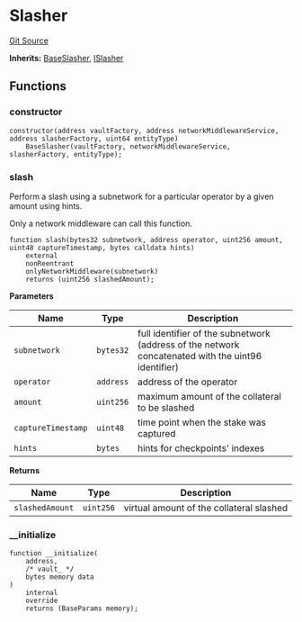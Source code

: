 # Slasher
[Git Source](https://github.com/symbioticfi/core/blob/34733e78ecb0c08640f857df155aa6d467dd9462/src/contracts/slasher/Slasher.sol)

**Inherits:**
[BaseSlasher](/Users/andreikorokhov/symbiotic/core/docs/autogen/src/src/contracts/slasher/BaseSlasher.sol/abstract.BaseSlasher.md), [ISlasher](/Users/andreikorokhov/symbiotic/core/docs/autogen/src/src/interfaces/slasher/ISlasher.sol/interface.ISlasher.md)


## Functions
### constructor


```solidity
constructor(address vaultFactory, address networkMiddlewareService, address slasherFactory, uint64 entityType)
    BaseSlasher(vaultFactory, networkMiddlewareService, slasherFactory, entityType);
```

### slash

Perform a slash using a subnetwork for a particular operator by a given amount using hints.

Only a network middleware can call this function.


```solidity
function slash(bytes32 subnetwork, address operator, uint256 amount, uint48 captureTimestamp, bytes calldata hints)
    external
    nonReentrant
    onlyNetworkMiddleware(subnetwork)
    returns (uint256 slashedAmount);
```
**Parameters**

|Name|Type|Description|
|----|----|-----------|
|`subnetwork`|`bytes32`|full identifier of the subnetwork (address of the network concatenated with the uint96 identifier)|
|`operator`|`address`|address of the operator|
|`amount`|`uint256`|maximum amount of the collateral to be slashed|
|`captureTimestamp`|`uint48`|time point when the stake was captured|
|`hints`|`bytes`|hints for checkpoints' indexes|

**Returns**

|Name|Type|Description|
|----|----|-----------|
|`slashedAmount`|`uint256`|virtual amount of the collateral slashed|


### __initialize


```solidity
function __initialize(
    address,
    /* vault_ */
    bytes memory data
)
    internal
    override
    returns (BaseParams memory);
```

